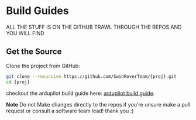 # Build Guides

ALL THE STUFF IS ON THE GITHUB TRAWL THROUGH THE REPOS AND YOU WILL FIND

## Get the Source
Clone the project from GitHub:
```sh
git clone --recursive https://github.com/SwinRoverTeam/{proj}.git
cd {proj}
```

checkout the ardupilot build guide here:
[ardupilot build guide](ardupilot.md).

**Note**
Do not Make changes directly to the repos if you're unsure make a pull request or consult a software team lead! thank you :)
